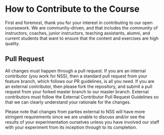 # How to Contribute to the Course

First and foremost, thank you for your interest in contributing to our open coursework. We are community-driven, and that includes the community of instructors, coaches, junior instructors, teaching assistants, alumni, and current students that want to ensure that the content and exercises are high quality.

## Pull Request

All changes must happen through a pull request. If you are an internal contributor (you work for NSS), then a standard pull request from your feature branch, which follows our PR guidelines, is all you need. If you are an external contributor, then please fork the repository, and submit a pull request from your forked master branch to our master branch. External contributors must follow the External Contributor Pull Request Guidelines so that we can clearly understand your rationale for the changes.

Please note that changes from parties external to NSS will have more stringent requirements since we are unable to discuss and/or see the results of your experimentation ourselves unless you have involved our staff with your experiment from its inception through to its completion.


